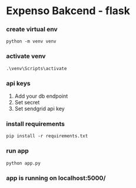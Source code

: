 # Expenso Bakcend - flask

### create virtual env

``` python -m venv venv ```

### activate venv

``` .\venv\Scripts\activate ```
### api keys
  1. Add your db endpoint
  2. Set secret 
  3. Set sendgrid api key 
### install requirements

``` pip install -r requirements.txt ```

### run app

``` python app.py ```
 
### app is running on localhost:5000/
